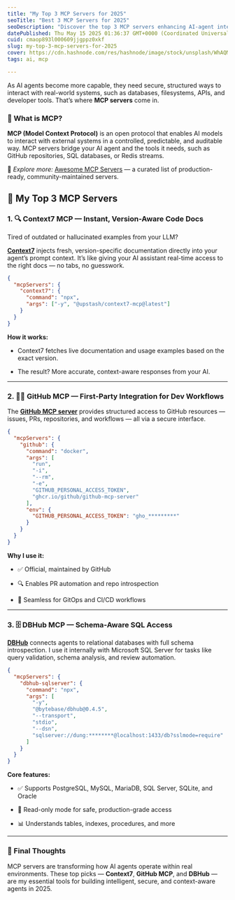 ```yaml
---
title: "My Top 3 MCP Servers for 2025"
seoTitle: "Best 3 MCP Servers for 2025"
seoDescription: "Discover the top 3 MCP servers enhancing AI-agent interactions with tools like GitHub and SQL for secure, context-aware solutions in 2025"
datePublished: Thu May 15 2025 01:36:37 GMT+0000 (Coordinated Universal Time)
cuid: cmaop893l000609jjgppz0xkf
slug: my-top-3-mcp-servers-for-2025
cover: https://cdn.hashnode.com/res/hashnode/image/stock/unsplash/WhAQMsdRKMI/upload/d65303f6a85d36b3da5fba70477cef76.jpeg
tags: ai, mcp

---
```


As AI agents become more capable, they need secure, structured ways to interact with real-world systems, such as databases, filesystems, APIs, and developer tools. That’s where **MCP servers** come in.

### **🧠 What is MCP?**

**MCP (Model Context Protocol)** is an open protocol that enables AI models to interact with external systems in a controlled, predictable, and auditable way. MCP servers bridge your AI agent and the tools it needs, such as GitHub repositories, SQL databases, or Redis streams.

🔗 *Explore more:* [Awesome MCP Servers](https://github.com/punkpeye/awesome-mcp-servers) — a curated list of production-ready, community-maintained servers.

## **🚀 My Top 3 MCP Servers**

### **1\. 🔍 Context7 MCP — Instant, Version-Aware Code Docs**

Tired of outdated or hallucinated examples from your LLM?

[**Context7**](https://github.com/upstash/context7) injects fresh, version-specific documentation directly into your agent’s prompt context. It’s like giving your AI assistant real-time access to the right docs — no tabs, no guesswork.

```json
{
  "mcpServers": {
    "context7": {
      "command": "npx",
      "args": ["-y", "@upstash/context7-mcp@latest"]
    }
  }
}
```

**How it works:**

* Context7 fetches live documentation and usage examples based on the exact version.
    
* The result? More accurate, context-aware responses from your AI.
    

---

### **2\. 🧑‍💻 GitHub MCP — First-Party Integration for Dev Workflows**

The [**GitHub MCP server**](https://github.com/github/github-mcp-server) provides structured access to GitHub resources — issues, PRs, repositories, and workflows — all via a secure interface.

```json
{
  "mcpServers": {
    "github": {
      "command": "docker",
      "args": [
        "run",
        "-i",
        "--rm",
        "-e",
        "GITHUB_PERSONAL_ACCESS_TOKEN",
        "ghcr.io/github/github-mcp-server"
      ],
      "env": {
        "GITHUB_PERSONAL_ACCESS_TOKEN": "gho_*********"
      }
    }
  }
}
```

**Why I use it:**

* ✅ Official, maintained by GitHub
    
* 🔍 Enables PR automation and repo introspection
    
* 🔄 Seamless for GitOps and CI/CD workflows
    

---

### **3\. 🗄️ DBHub MCP — Schema-Aware SQL Access**

[**DBHub**](https://github.com/bytebase/dbhub) connects agents to relational databases with full schema introspection. I use it internally with Microsoft SQL Server for tasks like query validation, schema analysis, and review automation.

```json
{
  "mcpServers": {
    "dbhub-sqlserver": {
      "command": "npx",
      "args": [
        "-y",
        "@bytebase/dbhub@0.4.5",
        "--transport",
        "stdio",
        "--dsn",
        "sqlserver://dung:********@localhost:1433/db?sslmode=require"
      ]
    }
  }
}
```

**Core features:**

* ✅ Supports PostgreSQL, MySQL, MariaDB, SQL Server, SQLite, and Oracle
    
* 🔐 Read-only mode for safe, production-grade access
    
* 📊 Understands tables, indexes, procedures, and more
    

---

### **🧩 Final Thoughts**

MCP servers are transforming how AI agents operate within real environments. These top picks — **Context7**, **GitHub MCP**, and **DBHub** — are my essential tools for building intelligent, secure, and context-aware agents in 2025.